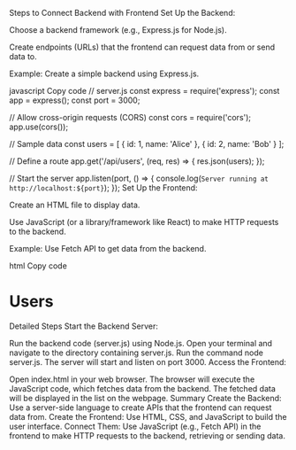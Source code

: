 Steps to Connect Backend with Frontend
Set Up the Backend:

Choose a backend framework (e.g., Express.js for Node.js).

Create endpoints (URLs) that the frontend can request data from or send data to.

Example: Create a simple backend using Express.js.

javascript
Copy code
// server.js
const express = require('express');
const app = express();
const port = 3000;

// Allow cross-origin requests (CORS)
const cors = require('cors');
app.use(cors());

// Sample data
const users = [
{ id: 1, name: 'Alice' },
{ id: 2, name: 'Bob' }
];

// Define a route
app.get('/api/users', (req, res) => {
res.json(users);
});

// Start the server
app.listen(port, () => {
console.log(`Server running at http://localhost:${port}`);
});
Set Up the Frontend:

Create an HTML file to display data.

Use JavaScript (or a library/framework like React) to make HTTP requests to the backend.

Example: Use Fetch API to get data from the backend.

html
Copy code

<!-- index.html -->
<!DOCTYPE html>
<html lang="en">
<head>
  <meta charset="UTF-8">
  <meta name="viewport" content="width=device-width, initial-scale=1.0">
  <title>Frontend with Backend</title>
</head>
<body>
  <h1>Users</h1>
  <ul id="user-list"></ul>

  <script>
    // Fetch data from the backend
    fetch('http://localhost:3000/api/users')
      .then(response => response.json())
      .then(data => {
        const userList = document.getElementById('user-list');
        data.forEach(user => {
          const li = document.createElement('li');
          li.textContent = user.name;
          userList.appendChild(li);
        });
      })
      .catch(error => console.error('Error fetching data:', error));
  </script>
</body>
</html>
Detailed Steps
Start the Backend Server:

Run the backend code (server.js) using Node.js.
Open your terminal and navigate to the directory containing server.js.
Run the command node server.js.
The server will start and listen on port 3000.
Access the Frontend:

Open index.html in your web browser.
The browser will execute the JavaScript code, which fetches data from the backend.
The fetched data will be displayed in the list on the webpage.
Summary
Create the Backend: Use a server-side language to create APIs that the frontend can request data from.
Create the Frontend: Use HTML, CSS, and JavaScript to build the user interface.
Connect Them: Use JavaScript (e.g., Fetch API) in the frontend to make HTTP requests to the backend, retrieving or sending data.
